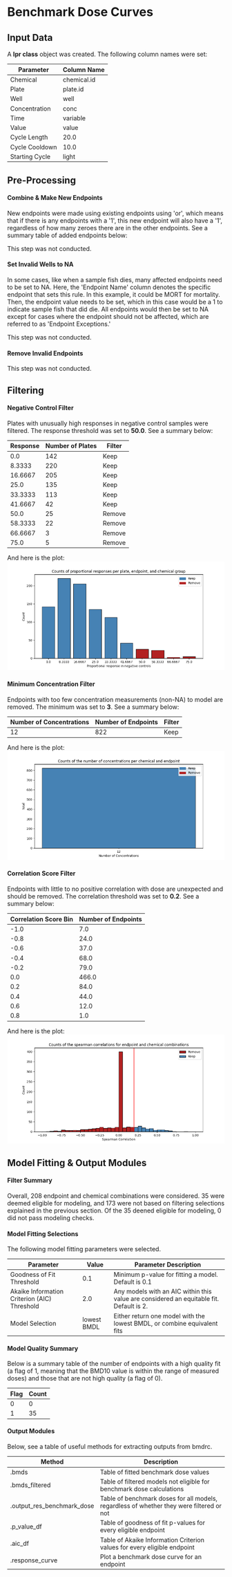 # Benchmark Dose Curves

## Input Data

A **lpr class** object was created. The following column names were set:

|Parameter|Column Name|
|---------|-----------|
|Chemical|chemical.id|
|Plate|plate.id|
|Well|well|
|Concentration|conc|
|Time|variable|
|Value|value|
|Cycle Length|20.0|
|Cycle Cooldown|10.0|
|Starting Cycle|light|

## Pre-Processing

#### **Combine & Make New Endpoints**
New endpoints were made using existing endpoints using 'or', which means that if there is any endpoints with a '1', this new endpoint will also have a '1', regardless of how many zeroes there are in the other endpoints. See a summary table of added endpoints below:

This step was not conducted.

#### **Set Invalid Wells to NA**

In some cases, like when a sample fish dies, many affected endpoints need to be set to NA. Here, the 'Endpoint Name' column denotes the specific endpoint that sets this rule. In this example, it could be MORT for mortality. Then, the endpoint value needs to be set, which in this case would be a 1 to indicate sample fish that did die. All endpoints would then be set to NA except for cases where the endpoint should not be affected, which are referred to as 'Endpoint Exceptions.'

This step was not conducted.

#### **Remove Invalid Endpoints**

This step was not conducted.

## Filtering

#### **Negative Control Filter**

Plates with unusually high responses in negative control samples were filtered. The response threshold was set to **50.0**. See a summary below:

|Response|Number of Plates|Filter|
|---|---|---|
|0.0|142|Keep|
|8.3333|220|Keep|
|16.6667|205|Keep|
|25.0|135|Keep|
|33.3333|113|Keep|
|41.6667|42|Keep|
|50.0|25|Remove|
|58.3333|22|Remove|
|66.6667|3|Remove|
|75.0|5|Remove|

And here is the plot:
![Filter Negative Control](./filter_negative_control.png)

#### **Minimum Concentration Filter**

Endpoints with too few concentration measurements (non-NA) to model are removed. The minimum was set to **3**. See a summary below:

|Number of Concentrations|Number of Endpoints|Filter|
|---|---|---|
|12|822|Keep|

And here is the plot:
![Filter Minimum Concentration](./filter_minimum_concentration.png)

#### **Correlation Score Filter**

Endpoints with little to no positive correlation with dose are unexpected and should be removed. The correlation threshold was set to **0.2**. See a summary below:

|Correlation Score Bin|Number of Endpoints|
|---|---|
|-1.0|7.0|
|-0.8|24.0|
|-0.6|37.0|
|-0.4|68.0|
|-0.2|79.0|
|0.0|466.0|
|0.2|84.0|
|0.4|44.0|
|0.6|12.0|
|0.8|1.0|

And here is the plot:
![Filter Correlation Score](./filter_correlation_score.png)

## Model Fitting & Output Modules

#### **Filter Summary**

Overall, 208 endpoint and chemical combinations were considered. 35 were deemed eligible for modeling, and 173 were not based on filtering selections explained in the previous section.  Of the 35 deened eligible for modeling, 0 did not pass modeling checks.

#### **Model Fitting Selections**

The following model fitting parameters were selected.

|Parameter|Value|Parameter Description|
|---|---|---|
|Goodness of Fit Threshold|0.1|Minimum p-value for fitting a model. Default is 0.1|
|Akaike Information Criterion (AIC) Threshold|2.0|Any models with an AIC within this value are considered an equitable fit. Default is 2.
|Model Selection|lowest BMDL|Either return one model with the lowest BMDL, or combine equivalent fits|

#### **Model Quality Summary**

Below is a summary table of the number of endpoints with a high quality fit (a flag of 1, meaning that the BMD10 value is within the range of measured doses) and those that are not high quality (a flag of 0).

|Flag|Count|
|---|---|
|0|0|
|1|35|

#### **Output Modules**

Below, see a table of useful methods for extracting outputs from bmdrc.

|Method|Description|
|---|---|
|.bmds|Table of fitted benchmark dose values|
|.bmds_filtered|Table of filtered models not eligible for benchmark dose calculations|
|.output_res_benchmark_dose|Table of benchmark doses for all models, regardless of whether they were filtered or not|
|.p_value_df|Table of goodness of fit p-values for every eligible endpoint|
|.aic_df|Table of Akaike Information Criterion values for every eligible endpoint|
|.response_curve|Plot a benchmark dose curve for an endpoint|


